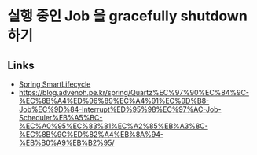 # 실행 중인 Job 을 gracefully shutdown 하기

## Links

- [Spring SmartLifecycle](https://docs.spring.io/spring-framework/docs/current/javadoc-api/org/springframework/context/SmartLifecycle.html)
- https://blog.advenoh.pe.kr/spring/Quartz%EC%97%90%EC%84%9C-%EC%8B%A4%ED%96%89%EC%A4%91%EC%9D%B8-Job%EC%9D%84-Interrupt%ED%95%98%EC%97%AC-Job-Scheduler%EB%A5%BC-%EC%A0%95%EC%83%81%EC%A2%85%EB%A3%8C-%EC%8B%9C%ED%82%A4%EB%8A%94-%EB%B0%A9%EB%B2%95/
